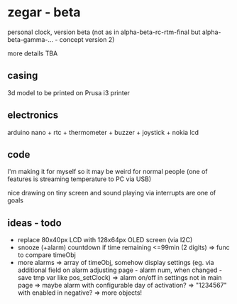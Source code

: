 # zegar - beta
personal clock, version beta (not as in alpha-beta-rc-rtm-final but alpha-beta-gamma-... - concept version 2)

more details TBA

## casing
3d model to be printed on Prusa i3 printer

## electronics
arduino nano + rtc + thermometer + buzzer + joystick + nokia lcd

## code
I'm making it for myself so it may be weird for normal people (one of features is streaming temperature to PC via USB)

nice drawing on tiny screen and sound playing via interrupts are one of goals

## ideas - todo
- replace 80x40px LCD with 128x64px OLED screen (via I2C)
- snooze (+alarm) countdown if time remaining <=99min (2 digits) => func to compare timeObj
- more alarms => array of timeObj, somehow display settings (eg. via additional field on alarm adjusting page - alarm num, when changed - save tmp var like pos_setClock) => alarm on/off in settings not in main page => maybe alarm with configurable day of activation? => "1234567" with enabled in negative? => more objects!
